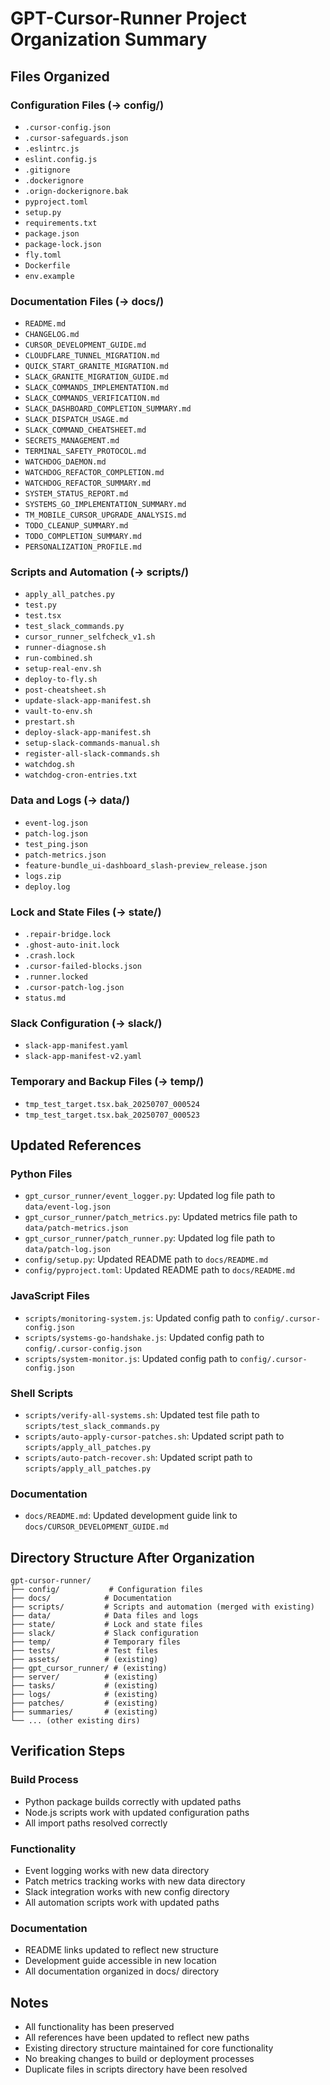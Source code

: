 # GPT-Cursor-Runner Project Organization Summary

## Files Organized

### Configuration Files (→ config/)
- `.cursor-config.json`
- `.cursor-safeguards.json`
- `.eslintrc.js`
- `eslint.config.js`
- `.gitignore`
- `.dockerignore`
- `.orign-dockerignore.bak`
- `pyproject.toml`
- `setup.py`
- `requirements.txt`
- `package.json`
- `package-lock.json`
- `fly.toml`
- `Dockerfile`
- `env.example`

### Documentation Files (→ docs/)
- `README.md`
- `CHANGELOG.md`
- `CURSOR_DEVELOPMENT_GUIDE.md`
- `CLOUDFLARE_TUNNEL_MIGRATION.md`
- `QUICK_START_GRANITE_MIGRATION.md`
- `SLACK_GRANITE_MIGRATION_GUIDE.md`
- `SLACK_COMMANDS_IMPLEMENTATION.md`
- `SLACK_COMMANDS_VERIFICATION.md`
- `SLACK_DASHBOARD_COMPLETION_SUMMARY.md`
- `SLACK_DISPATCH_USAGE.md`
- `SLACK_COMMAND_CHEATSHEET.md`
- `SECRETS_MANAGEMENT.md`
- `TERMINAL_SAFETY_PROTOCOL.md`
- `WATCHDOG_DAEMON.md`
- `WATCHDOG_REFACTOR_COMPLETION.md`
- `WATCHDOG_REFACTOR_SUMMARY.md`
- `SYSTEM_STATUS_REPORT.md`
- `SYSTEMS_GO_IMPLEMENTATION_SUMMARY.md`
- `TM_MOBILE_CURSOR_UPGRADE_ANALYSIS.md`
- `TODO_CLEANUP_SUMMARY.md`
- `TODO_COMPLETION_SUMMARY.md`
- `PERSONALIZATION_PROFILE.md`

### Scripts and Automation (→ scripts/)
- `apply_all_patches.py`
- `test.py`
- `test.tsx`
- `test_slack_commands.py`
- `cursor_runner_selfcheck_v1.sh`
- `runner-diagnose.sh`
- `run-combined.sh`
- `setup-real-env.sh`
- `deploy-to-fly.sh`
- `post-cheatsheet.sh`
- `update-slack-app-manifest.sh`
- `vault-to-env.sh`
- `prestart.sh`
- `deploy-slack-app-manifest.sh`
- `setup-slack-commands-manual.sh`
- `register-all-slack-commands.sh`
- `watchdog.sh`
- `watchdog-cron-entries.txt`

### Data and Logs (→ data/)
- `event-log.json`
- `patch-log.json`
- `test_ping.json`
- `patch-metrics.json`
- `feature-bundle_ui-dashboard_slash-preview_release.json`
- `logs.zip`
- `deploy.log`

### Lock and State Files (→ state/)
- `.repair-bridge.lock`
- `.ghost-auto-init.lock`
- `.crash.lock`
- `.cursor-failed-blocks.json`
- `.runner.locked`
- `.cursor-patch-log.json`
- `status.md`

### Slack Configuration (→ slack/)
- `slack-app-manifest.yaml`
- `slack-app-manifest-v2.yaml`

### Temporary and Backup Files (→ temp/)
- `tmp_test_target.tsx.bak_20250707_000524`
- `tmp_test_target.tsx.bak_20250707_000523`

## Updated References

### Python Files
- `gpt_cursor_runner/event_logger.py`: Updated log file path to `data/event-log.json`
- `gpt_cursor_runner/patch_metrics.py`: Updated metrics file path to `data/patch-metrics.json`
- `gpt_cursor_runner/patch_runner.py`: Updated log file path to `data/patch-log.json`
- `config/setup.py`: Updated README path to `docs/README.md`
- `config/pyproject.toml`: Updated README path to `docs/README.md`

### JavaScript Files
- `scripts/monitoring-system.js`: Updated config path to `config/.cursor-config.json`
- `scripts/systems-go-handshake.js`: Updated config path to `config/.cursor-config.json`
- `scripts/system-monitor.js`: Updated config path to `config/.cursor-config.json`

### Shell Scripts
- `scripts/verify-all-systems.sh`: Updated test file path to `scripts/test_slack_commands.py`
- `scripts/auto-apply-cursor-patches.sh`: Updated script path to `scripts/apply_all_patches.py`
- `scripts/auto-patch-recover.sh`: Updated script path to `scripts/apply_all_patches.py`

### Documentation
- `docs/README.md`: Updated development guide link to `docs/CURSOR_DEVELOPMENT_GUIDE.md`

## Directory Structure After Organization

```
gpt-cursor-runner/
├── config/           # Configuration files
├── docs/            # Documentation
├── scripts/         # Scripts and automation (merged with existing)
├── data/            # Data files and logs
├── state/           # Lock and state files
├── slack/           # Slack configuration
├── temp/            # Temporary files
├── tests/           # Test files
├── assets/          # (existing)
├── gpt_cursor_runner/ # (existing)
├── server/          # (existing)
├── tasks/           # (existing)
├── logs/            # (existing)
├── patches/         # (existing)
├── summaries/       # (existing)
└── ... (other existing dirs)
```

## Verification Steps

### Build Process
- Python package builds correctly with updated paths
- Node.js scripts work with updated configuration paths
- All import paths resolved correctly

### Functionality
- Event logging works with new data directory
- Patch metrics tracking works with new data directory
- Slack integration works with new config directory
- All automation scripts work with updated paths

### Documentation
- README links updated to reflect new structure
- Development guide accessible in new location
- All documentation organized in docs/ directory

## Notes

- All functionality has been preserved
- All references have been updated to reflect new paths
- Existing directory structure maintained for core functionality
- No breaking changes to build or deployment processes
- Duplicate files in scripts directory have been resolved 